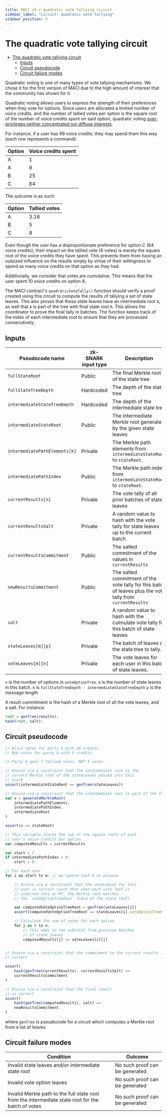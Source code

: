 ```yaml
---
title: MACI v0.x quadratic vote tallying circuit
sidebar_label: "Circuit: quadratic vote tallying"
sidebar_position: 5
---
```


# The quadratic vote tallying circuit

<!-- START doctoc generated TOC please keep comment here to allow auto update -->
<!-- DON'T EDIT THIS SECTION, INSTEAD RE-RUN doctoc TO UPDATE -->

- [The quadratic vote tallying circuit](#the-quadratic-vote-tallying-circuit)
  - [Inputs](#inputs)
  - [Circuit pseudocode](#circuit-pseudocode)
  - [Circuit failure modes](#circuit-failure-modes)

<!-- END doctoc generated TOC please keep comment here to allow auto update -->

Quadratic voting is one of many types of vote tallying mechanisms. We chose it for the first version of MACI due to the high amount of interest that the community has shown for it.

Quadratic voting allows users to express the strength of their preferences when they vote for options. Since users are allocated a limited number of _voice credits_, and the number of tallied votes per option is the square root of the number of voice credits spent on said option, quadratic voting [over-privileges neither concentrated nor diffuse interests](https://www.vitalik.ca/general/2019/12/07/quadratic.html).

For instance, if a user has 99 voice credits, they may spend them this way (each row represents a command):

| Option | Voice credits spent |
| ------ | ------------------- |
| A      | 1                   |
| A      | 9                   |
| B      | 25                  |
| C      | 64                  |

The outcome is as such:

| Option | Tallied votes |
| ------ | ------------- |
| A      | 3.16          |
| B      | 5             |
| C      | 8             |

Even though the user has a disproportionate preference for option C (64 voice credits), their impact on the tallied vote (8 votes) is merely the square root of the voice credits they have spent. This prevents them from having an outsized influence on the results simply by virtue of their willingness to spend as many voice credits on that option as they had.

Additionally, we consider that votes are cumulative. This means that the user spent 10 voice credits on option A.

The MACI contract's `quadraticVoteTally()` function should verify a proof created using this circuit to compute the results of tallying a set of state leaves. This also proves that these state leaves have an intermediate root `A`, as well that `A` is part of the tree with final state root `R`. This allows the coordinator to prove the final tally in batches. The function keeps track of the index of each intermediate root to ensure that they are processed consecutively.

## Inputs

| Pseudocode name               | zk-SNARK input type | Description                                                                                                | Set by      |
| ----------------------------- | ------------------- | ---------------------------------------------------------------------------------------------------------- | ----------- |
| `fullStateRoot`               | Public              | The final Merkle root of the state tree                                                                    | Contract    |
| `fullStateTreeDepth`          | Hardcoded           | The depth of the state tree                                                                                | Contract    |
| `intermediateStateTreeDepth`  | Hardcoded           | The depth of the intermediate state tree                                                                   | Contract    |
| `intermediateStateRoot`       | Public              | The intermediate Merkle root generated by the given state leaves                                           | Contract    |
| `intermediatePathElements[k]` | Private             | The Merkle path elements from `intermediateStateRoot` to `stateRoot`.                                      | Coordinator |
| `intermediatePathIndex`       | Public              | The Merkle path index from `intermediateStateRoot` to `stateRoot`.                                         | Contract    |
| `currentResults[n]`           | Private             | The vote tally of all prior batches of state leaves                                                        | Coordinator |
| `currentResultsSalt`          | Private             | A random value to hash with the vote tally for state leaves up to the current batch                        | Coordinator |
| `currentResultsCommitment`    | Public              | The salted commitment of the values in `currentResults`                                                    | Contract    |
| `newResultsCommitment`        | Public              | The salted commitment of the vote tally for this batch of leaves plus the vote tally from `currentResults` | Contract    |
| `salt`                        | Private             | A random value to hash with the culmulate vote tally for this batch of state leaves                        | Coordinator |
| `stateLeaves[m][p]`           | Private             | The batch of leaves of the state tree to tally.                                                            | Coordinator |
| `voteLeaves[m][n]`            | Private             | The vote leaves for each user in this batch of state leaves.                                               | Coordinator |

`n` is the number of options in `voteOptionTree`.
`m` is the number of state leaves in this batch.
`k` is `fullStateTreeDepth - intermediateStateTreeDepth`
`p` is the message length

A result commitment is the hash of a Merkle root of all the vote leaves, and a salt. For instance:

```javascript
root = genTree(results);
hash(root, salt);
```

## Circuit pseudocode

```javascript
// Alice votes for party A with 16 credits
// Bob votes for party A with 9 credits

// Party A gets 7 tallied votes. NOT 5 votes.

// Ensure via a constraint that the intermediate root is the
// correct Merkle root of the stateLeaves passed into this
// snark
assert(intermediateStateRoot == genTree(stateLeaves))

// Ensure via a constraint that the intermediate root is part of the full state tree
var x = generateMerkleRoot(
    intermediatePathElements,
    intermediatePathIndex,
    intermediateRoot
)

assert(x == stateRoot)

// This variable stores the sum of the square roots of each
// user's voice credits per option.
var computedResults = currentResults

var start = 1
if intermediatePathIndex > 0:
    start = 0

// For each user
for i as start to m: // we ignore leaf 0 on purpose

    // Ensure via a constraint that the voteLeaves for this
    // user is correct (such that when each vote leaf is
    // inserted into an MT, the Merkle root matches
    // the `voteOptionTreeRoot` field of the state leaf)

    var computedVoteOptionTreeRoot = genTree(voteLeaves[i])
    assert(computedVoteOptionTreeRoot == stateLeaves[i].voteOptionTreeRoot)

    // Calculate the sum of votes for each option
    for j as 0 to n.
        // This adds to the subtotal from previous batches
        // of state leaves
        computedResults[j] += voteLeaves[i][j]


// Ensure via a constraint that the commitment to the current results is
// correct

assert(
    hash(genTree(currentResults), currentResultsSalt) ==
    currentResultsCommitment
)

// Ensure via a constraint that the final result
// is correct
assert(
    hash(genTree(computedResults), salt) ==
    newResultsCommitment
)
```

where `genTree` is pseudocode for a circuit which computes a Merkle root from a list of leaves.

## Circuit failure modes

| Condition                                                                                          | Outcome                        |
| -------------------------------------------------------------------------------------------------- | ------------------------------ |
| Invalid state leaves and/or intermediate state root                                                | No such proof can be generated |
| Invalid vote option leaves                                                                         | No such proof can be generated |
| Invalid Merkle path to the full state root from the intermediate state root for the batch of votes | No such proof can be generated |
